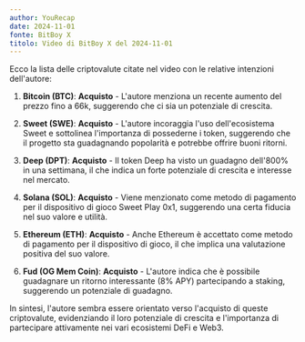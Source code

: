 ```yaml
---
author: YouRecap
date: 2024-11-01
fonte: BitBoy X
titolo: Video di BitBoy X del 2024-11-01
---
```

Ecco la lista delle criptovalute citate nel video con le relative intenzioni dell'autore:

1. **Bitcoin (BTC)**: **Acquisto** - L'autore menziona un recente aumento del prezzo fino a 66k, suggerendo che ci sia un potenziale di crescita.

2. **Sweet (SWE)**: **Acquisto** - L'autore incoraggia l'uso dell'ecosistema Sweet e sottolinea l'importanza di possederne i token, suggerendo che il progetto sta guadagnando popolarità e potrebbe offrire buoni ritorni.

3. **Deep (DPT)**: **Acquisto** - Il token Deep ha visto un guadagno dell'800% in una settimana, il che indica un forte potenziale di crescita e interesse nel mercato.

4. **Solana (SOL)**: **Acquisto** - Viene menzionato come metodo di pagamento per il dispositivo di gioco Sweet Play 0x1, suggerendo una certa fiducia nel suo valore e utilità.

5. **Ethereum (ETH)**: **Acquisto** - Anche Ethereum è accettato come metodo di pagamento per il dispositivo di gioco, il che implica una valutazione positiva del suo valore.

6. **Fud (OG Mem Coin)**: **Acquisto** - L'autore indica che è possibile guadagnare un ritorno interessante (8% APY) partecipando a staking, suggerendo un potenziale di guadagno.

In sintesi, l'autore sembra essere orientato verso l'acquisto di queste criptovalute, evidenziando il loro potenziale di crescita e l'importanza di partecipare attivamente nei vari ecosistemi DeFi e Web3.
